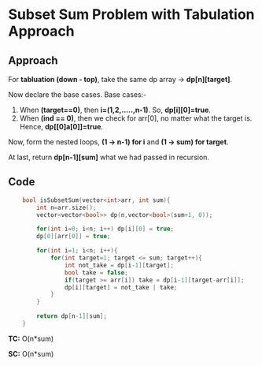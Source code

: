 # Subset Sum Problem with Tabulation Approach

## Approach

For **tabluation (down - top)**, take the same dp array -> **dp[n][target]**.

Now declare the base cases.
Base cases:-

1. When **(target==0)**, then **i=(1,2,.....,n-1)**. So, **dp[i][0]=true**.
2. When **(ind == 0)**, then we check for arr[0], no matter what the target is. Hence, **dp[[0]a[0]]=true**.

Now, form the nested loops, **(1 -> n-1) for i** and **(1 -> sum) for target**.

At last, return **dp[n-1][sum]** what we had passed in recursion.

## Code

```c++
    bool isSubsetSum(vector<int>arr, int sum){
        int n=arr.size();
        vector<vector<bool>> dp(n,vector<bool>(sum+1, 0));

        for(int i=0; i<n; i++) dp[i][0] = true;
        dp[0][arr[0]] = true;

        for(int i=1; i<n; i++){
            for(int target=1; target <= sum; target++){
                int not_take = dp[i-1][target];
                bool take = false;
                if(target >= arr[i]) take = dp[i-1][target-arr[i]];
                dp[i][target] = not_take | take;
            }
        }

        return dp[n-1][sum];
    }
```

**TC:** O(n\*sum)

**SC:** O(n\*sum)
